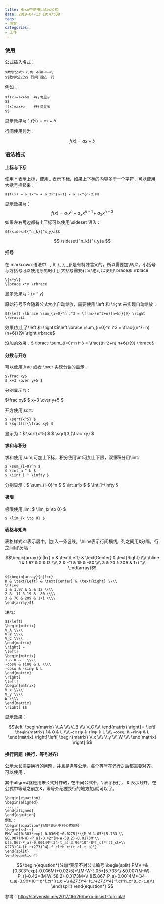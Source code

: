 ```yaml
---
title: Hexo中使用Latex公式
date: 2019-04-13 19:47:08
tags:
- 博客
categories:
- 工作
---
```


### 使用

公式插入格式：

```
$数学公式$ 行内 不独占一行
$$数学公式$$ 行间 独占一行
```

例如：

```
$f(x)=ax+b$  #行内显示
$$
f(x)=ax+b    #行间显示
$$  
```

显示效果为：$f(x)=ax+b​$

行间使用则为：

$$
f(x)=ax+b
$$

### 语法格式

#### 上标与下标

使用 ^ 表示上标，使用 _ 表示下标，如果上下标的内容多于一个字符，可以使用大括号括起来：

```
$$f(x) = a_1x^n + a_2x^{n-1} + a_3x^{n-2}$$
```

显示效果为：
$$
f(x) = a_1x^n + a_2x^{n-1} + a_3x^{n-2}
$$
如果左右两边都有上下标可以使用 \sideset 语法：

```
$$\sideset{^n_k}{^x_y}a$$
```

$$
\sideset{^n_k}{^x_y}a
$$

#### 括号

在 markdown 语法中，\, $, {, }, _都是有特殊含义的，所以需要加\转义。小括号与方括号可以使用原始的() [] 大括号需要转义\也可以使用\lbrace和 \rbrace

```
\{x*y\}
\lbrace x*y \rbrace
```

显示效果为：$\lbrace x*y \rbrace$

原始符号不会随着公式大小自动缩放，需要使用 \left 和 \right 来实现自动缩放：

```
$$\left \lbrace \sum_{i=0}^n i^3 = \frac{(n^2+n)(n+6)}{9} \right \rbrace$$
```

效果(加上了\left 和 \right):$\left \lbrace \sum_{i=0}^n i^3 = \frac{(n^2+n)(n+6)}{9} \right \rbrace$

没加的效果：$ \lbrace \sum_{i=0}^n i^3 = \frac{(n^2+n)(n+6)}{9} \rbrace$

#### 分数与开方

可以使用\frac 或者 \over 实现分数的显示：

```
$\frac xy$
$ x+3 \over y+5 $
```

分别显示为：

$\frac xy$       $ x+3 \over y+5 $

开方使用\sqrt:

```
$ \sqrt{x^5} $
$ \sqrt[3]{\frac xy} $
```

显示为：$ \sqrt{x^5} $     $ \sqrt[3]{\frac xy} $

#### 求和与积分

求和使用\sum,可加上下标，积分使用\int可加上下限，双重积分用\iint:

```
$ \sum_{i=0}^n $
$ \int_a ^ b $
$ \iint_1 ^ \infty $
```

分别显示：$ \sum_{i=0}^n $   $ \int_a^b $  $ \iint_1^\infty $

#### 极限

极限使用\lim:       $ \lim_{x \to 0} $

```
$ \lim_{x \to 0} $
```

#### 表格与矩阵

表格样式lcr表示居中，|加入一条竖线，\hline表示行间横线，列之间用&分隔，行之间用\分隔：

$$\begin{array}{c|lcr}
n & \text{Left} & \text{Center} & \text{Right} \\\\
\hline
1 & 1.97 & 5 & 12 \\\\
2 & -11 & 19 & -80 \\\\
3 & 70 & 209 & 1+i \\\\
\end{array}$$

```
$$\begin{array}{c|lcr}
n & \text{Left} & \text{Center} & \text{Right} \\\\
\hline
1 & 1.97 & 5 & 12 \\\\
2 & -11 & 19 & -80 \\\\
3 & 70 & 209 & 1+i \\\\
\end{array}$$
```

矩阵:

```
$$\left[
\begin{matrix}
V_A \\\\
V_B \\\\
V_C \\\\
\end{matrix}
\right] =
\left[
\begin{matrix}
1 & 0 & L \\\\
-cosψ & sinψ & L \\\\
-cosψ & -sinψ & L
\end{matrix}
\right]
\left[
\begin{matrix}
V_x \\\\
V_y \\\\
W \\\\
\end{matrix}
\right] $$
```

显示效果：

$$\left[
\begin{matrix}
V_A \\\\
V_B \\\\
V_C \\\\
\end{matrix}
\right] =
\left[
\begin{matrix}
1 & 0 & L \\\\
-cosψ & sinψ & L \\\\
-cosψ & -sinψ & L
\end{matrix}
\right]
\left[
\begin{matrix}
V_x \\\\
V_y \\\\
W \\\\
\end{matrix}
\right] $$

#### 换行问题（换行，等号对齐）

公示太长需要换行的问题，并且是连等公示，每个等号在还行之后都需要对齐。 可以使用：

其中aligned就是用来公式对齐的，在中间公式中，\\ 表示换行， & 表示对齐。在公式中等号之前加&，等号介绍要换行的地方加\\就可以了。

```
\begin{equation}
\begin{aligned}
......
\end{aligned}
\end{equation}
例如：
\begin{equation*}%加*表示不对公式编号
\begin{split}
PMV =&[0.303*exp(-0.036M)+0.0275]*\{M-W-3.05*[5.733-\\
&0.007(M-W)-P_a]-0.42*(M-W-58.2)-0.0173M*\\
&(5.867-P_a)-0.0014M*(34-t_a)-3.96*10^-8*f_cl*[(t_cl+\\
&273)^4-(t_r+273)^4]-f_cl*h_c*(t_cl-t_a)\}
\end{split}
\end{equation*}
```

$$
\begin{equation*}%加*表示不对公式编号
\begin{split}
PMV =&[0.303*exp(-0.036M)+0.0275]*\{M-W-3.05*[5.733-\\
&0.007(M-W)-P_a]-0.42*(M-W-58.2)-0.0173M*\\
&(5.867-P_a)-0.0014M*(34-t_a)-3.96*10^-8*f_cl*[(t_cl+\\
&273)^4-(t_r+273)^4]-f_cl*h_c*(t_cl-t_a)\}
\end{split}
\end{equation*}
$$

参考：<http://stevenshi.me/2017/06/26/hexo-insert-formula/>